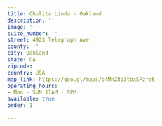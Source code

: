 ```yaml
---
title: Cholita Linda - Oakland
description: ''
image: ''
suite_number: ''
street: 4923 Telegraph Ave
county: ''
city: Oakland
state: CA
zipcode: 
country: USA
map_link: https://goo.gl/maps/o4MhZ8b3tbaSPzfc6
operating_hours:
- Mon - SUN 11AM - 9PM
available: true
order: 1

---
```


